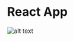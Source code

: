#  React App
![alt text](https://raw.githubusercontent.com/renatojmsantos/webapp/master/printScreens/Screenshot%202022-03-23%20at%2020.25.22.png?token=GHSAT0AAAAAABMMJRQL7WBPNT3E5WQKYGAYYSEZXMQ)
